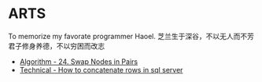 # ARTS
To memorize my favorate programmer Haoel.
芝兰生于深谷，不以无人而不芳
君子修身养德，不以穷困而改志

- [Algorithm - 24. Swap Nodes in Pairs](./Algorithm/24_Swap_Nodes_in_Pairs.MD)
- [Technical - How to concatenate rows in sql server](./Technical/string_agg.MD)
